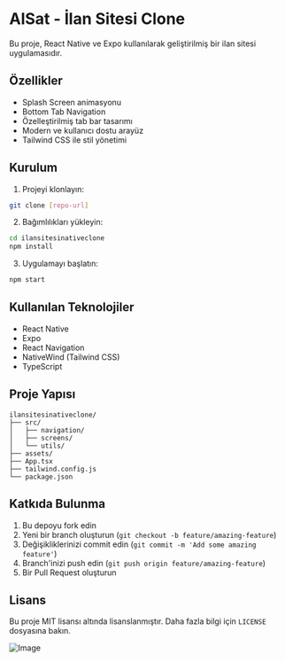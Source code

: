 # AlSat - İlan Sitesi Clone

Bu proje, React Native ve Expo kullanılarak geliştirilmiş bir ilan sitesi uygulamasıdır.

## Özellikler

- Splash Screen animasyonu
- Bottom Tab Navigation
- Özelleştirilmiş tab bar tasarımı
- Modern ve kullanıcı dostu arayüz
- Tailwind CSS ile stil yönetimi

## Kurulum

1. Projeyi klonlayın:

```bash
git clone [repo-url]
```

2. Bağımlılıkları yükleyin:

```bash
cd ilansitesinativeclone
npm install
```

3. Uygulamayı başlatın:

```bash
npm start
```

## Kullanılan Teknolojiler

- React Native
- Expo
- React Navigation
- NativeWind (Tailwind CSS)
- TypeScript

## Proje Yapısı

```
ilansitesinativeclone/
├── src/
│   ├── navigation/
│   ├── screens/
│   └── utils/
├── assets/
├── App.tsx
├── tailwind.config.js
└── package.json
```

## Katkıda Bulunma

1. Bu depoyu fork edin
2. Yeni bir branch oluşturun (`git checkout -b feature/amazing-feature`)
3. Değişikliklerinizi commit edin (`git commit -m 'Add some amazing feature'`)
4. Branch'inizi push edin (`git push origin feature/amazing-feature`)
5. Bir Pull Request oluşturun

## Lisans

Bu proje MIT lisansı altında lisanslanmıştır. Daha fazla bilgi için `LICENSE` dosyasına bakın.

![Image](https://github.com/user-attachments/assets/1daafffa-5828-44b9-be02-9cf73f94588b)
